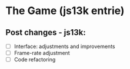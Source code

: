 # The Game (js13k entrie)

Post changes - js13k:
---

- [ ] Interface: adjustments and improvements
- [ ] Frame-rate adjustment
- [ ] Code refactoring
